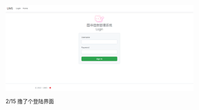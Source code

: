 ![image-20220215205810224](https://github.com/vvvviolet/LIMS/blob/cn-front/images/login.png?raw=true)

2/15 撸了个登陆界面
